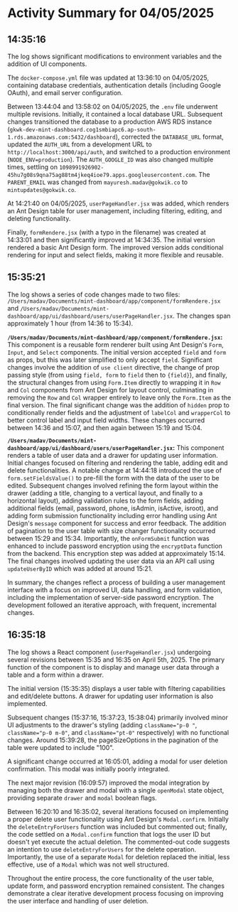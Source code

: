 # Activity Summary for 04/05/2025

## 14:35:16
The log shows significant modifications to environment variables and the addition of UI components.

The `docker-compose.yml` file was updated at 13:36:10 on 04/05/2025,  containing database credentials, authentication details (including Google OAuth), and email server configuration.

Between 13:44:04 and 13:58:02 on 04/05/2025, the `.env` file underwent multiple revisions.  Initially, it contained a local database URL. Subsequent changes transitioned the database to a production AWS RDS instance (`gkwk-dev-mint-dashboard.cog1smbiapc6.ap-south-1.rds.amazonaws.com:5432/dashboard`), corrected the `DATABASE_URL` format, updated the `AUTH_URL` from a development URL to `http://localhost:3000/api/auth`, and switched to a production environment (`NODE_ENV=production`). The `AUTH_GOOGLE_ID` was also changed multiple times, settling on `1098991926902-45hu7g08s9qna75ag88tm4jkeq4ioe79.apps.googleusercontent.com`.  The `PARENT_EMAIL` was changed from `mayuresh.madav@gokwik.co` to `mintupdates@gokwik.co`.


At 14:21:40 on 04/05/2025,  `userPageHandler.jsx` was added, which renders an Ant Design table for user management, including filtering, editing, and deleting functionality.

Finally, `formRendere.jsx` (with a typo in the filename) was created at 14:33:01 and then significantly improved at 14:34:35. The initial version rendered a basic Ant Design form. The improved version adds conditional rendering for input and select fields, making it more flexible and reusable.


## 15:35:21
The log shows a series of code changes made to two files: `/Users/madav/Documents/mint-dashboard/app/component/formRendere.jsx` and `/Users/madav/Documents/mint-dashboard/app/ui/dashboard/users/userPageHandler.jsx`.  The changes span approximately 1 hour (from 14:36 to 15:34).

**`/Users/madav/Documents/mint-dashboard/app/component/formRendere.jsx`:** This component is a reusable form renderer built using Ant Design's `Form`, `Input`, and `Select` components.  The initial version accepted `field` and `form` as props, but this was later simplified to only accept `field`.  Significant changes involve the addition of  `use client` directive, the change of prop passing style (from using `field, form` to `field` then to `{field}`), and finally, the structural changes from using `Form.Item` directly to wrapping it in `Row` and `Col` components from Ant Design for layout control, culminating in removing the `Row` and `Col` wrapper entirely to leave only the `Form.Item` as the final version.  The final significant change was the addition of `hidden` prop to conditionally render fields and the adjustment of `labelCol` and `wrapperCol` to better control label and input field widths.  These changes occurred between 14:36 and 15:07, and then again between 15:19 and 15:04.

**`/Users/madav/Documents/mint-dashboard/app/ui/dashboard/users/userPageHandler.jsx`:** This component renders a table of user data and a drawer for updating user information.  Initial changes focused on filtering and rendering the table, adding edit and delete functionalities.  A notable change at 14:44:18 introduced the use of `form.setFieldsValue()` to pre-fill the form with the data of the user to be edited.  Subsequent changes involved refining the form layout within the drawer (adding a title, changing to a vertical layout, and finally to a horizontal layout), adding validation rules to the form fields,  adding additional fields (email, password, phone, isAdmin, isActive, isroot), and adding form submission functionality including error handling using Ant Design's `message` component for success and error feedback.  The addition of pagination to the user table with size changer functionality occurred between 15:29 and 15:34.  Importantly, the `onFormSubmit` function was enhanced to include password encryption using the `encryptData` function from the backend. This encryption step was added at approximately 15:14.  The final changes involved updating the user data via an API call using `updateUserByID` which was added at around 15:21.


In summary, the changes reflect a process of building a user management interface with a focus on improved UI, data handling, and form validation, including the implementation of server-side password encryption.  The development followed an iterative approach, with frequent, incremental changes.


## 16:35:18
The log shows a React component (`userPageHandler.jsx`) undergoing several revisions between 15:35 and 16:35 on April 5th, 2025.  The primary function of the component is to display and manage user data through a table and a form within a drawer.

The initial version (15:35:35) displays a user table with filtering capabilities and edit/delete buttons. A drawer for updating user information is also implemented.

Subsequent changes (15:37:16, 15:37:23, 15:38:04) primarily involved minor UI adjustments to the drawer's styling (adding `className="p-0 "`, `className="p-0 m-0"`, and `className="pt-0"` respectively) with no functional changes.  Around 15:39:28, the pageSizeOptions in the pagination of the table were updated to include "100".

A significant change occurred at 16:05:01, adding a modal for user deletion confirmation.  This modal was initially poorly integrated.

The next major revision (16:09:57) improved the modal integration by managing both the drawer and modal with a single `openModal` state object, providing separate `drawer` and `modal` boolean flags.

Between 16:20:10 and 16:35:02, several iterations focused on implementing a proper delete user functionality using Ant Design's `Modal.confirm`.  Initially the `deleteEntryForUsers` function was included but commented out;  finally, the code settled on a `Modal.confirm` function that logs the user ID but doesn't yet execute the actual deletion. The commented-out code suggests an intention to use `deleteEntryForUsers` for the delete operation.   Importantly, the use of a separate `Modal` for deletion replaced the initial, less effective, use of a `Modal` which was not well structured.

Throughout the entire process, the core functionality of the user table, update form, and password encryption remained consistent.  The changes demonstrate a clear iterative development process focusing on improving the user interface and handling of user deletion.
